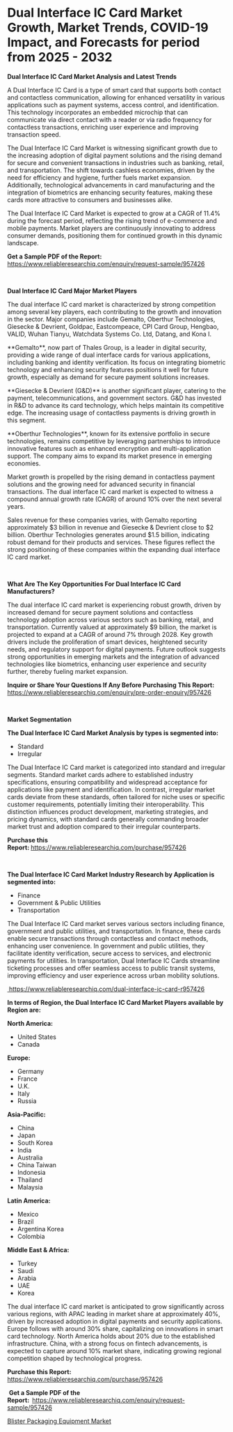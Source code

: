 <p><h1>Dual Interface IC Card Market Growth, Market Trends, COVID-19 Impact, and Forecasts for period from 2025 - 2032</h1></p><p><strong>Dual Interface IC Card Market Analysis and Latest Trends</strong></p>
<p><p>A Dual Interface IC Card is a type of smart card that supports both contact and contactless communication, allowing for enhanced versatility in various applications such as payment systems, access control, and identification. This technology incorporates an embedded microchip that can communicate via direct contact with a reader or via radio frequency for contactless transactions, enriching user experience and improving transaction speed.</p><p>The Dual Interface IC Card Market is witnessing significant growth due to the increasing adoption of digital payment solutions and the rising demand for secure and convenient transactions in industries such as banking, retail, and transportation. The shift towards cashless economies, driven by the need for efficiency and hygiene, further fuels market expansion. Additionally, technological advancements in card manufacturing and the integration of biometrics are enhancing security features, making these cards more attractive to consumers and businesses alike.</p><p>The Dual Interface IC Card Market is expected to grow at a CAGR of 11.4% during the forecast period, reflecting the rising trend of e-commerce and mobile payments. Market players are continuously innovating to address consumer demands, positioning them for continued growth in this dynamic landscape.</p></p>
<p><strong>Get a Sample PDF of the Report:&nbsp;</strong> <a href="https://www.reliableresearchiq.com/enquiry/request-sample/957426?utm_campaign=3180&utm_medium=2&utm_source=Github&utm_content=ia&utm_term=21032025&utm_id=dual-interface-ic-card">https://www.reliableresearchiq.com/enquiry/request-sample/957426</a></p>
<p>&nbsp;</p>
<p><strong>Dual Interface IC Card Major Market Players</strong></p>
<p><p>The dual interface IC card market is characterized by strong competition among several key players, each contributing to the growth and innovation in the sector. Major companies include Gemalto, Oberthur Technologies, Giesecke & Devrient, Goldpac, Eastcompeace, CPI Card Group, Hengbao, VALID, Wuhan Tianyu, Watchdata Systems Co. Ltd, Datang, and Kona I.</p><p>**Gemalto**, now part of Thales Group, is a leader in digital security, providing a wide range of dual interface cards for various applications, including banking and identity verification. Its focus on integrating biometric technology and enhancing security features positions it well for future growth, especially as demand for secure payment solutions increases.</p><p>**Giesecke & Devrient (G&D)** is another significant player, catering to the payment, telecommunications, and government sectors. G&D has invested in R&D to advance its card technology, which helps maintain its competitive edge. The increasing usage of contactless payments is driving growth in this segment.</p><p>**Oberthur Technologies**, known for its extensive portfolio in secure technologies, remains competitive by leveraging partnerships to introduce innovative features such as enhanced encryption and multi-application support. The company aims to expand its market presence in emerging economies.</p><p>Market growth is propelled by the rising demand in contactless payment solutions and the growing need for advanced security in financial transactions. The dual interface IC card market is expected to witness a compound annual growth rate (CAGR) of around 10% over the next several years.</p><p>Sales revenue for these companies varies, with Gemalto reporting approximately $3 billion in revenue and Giesecke & Devrient close to $2 billion. Oberthur Technologies generates around $1.5 billion, indicating robust demand for their products and services. These figures reflect the strong positioning of these companies within the expanding dual interface IC card market.</p></p>
<p>&nbsp;</p>
<p><strong>What Are The Key Opportunities For Dual Interface IC Card Manufacturers?</strong></p>
<p><p>The dual interface IC card market is experiencing robust growth, driven by increased demand for secure payment solutions and contactless technology adoption across various sectors such as banking, retail, and transportation. Currently valued at approximately $9 billion, the market is projected to expand at a CAGR of around 7% through 2028. Key growth drivers include the proliferation of smart devices, heightened security needs, and regulatory support for digital payments. Future outlook suggests strong opportunities in emerging markets and the integration of advanced technologies like biometrics, enhancing user experience and security further, thereby fueling market expansion.</p></p>
<p><strong>Inquire or Share Your Questions If Any Before Purchasing This Report:</strong> <a href="https://www.reliableresearchiq.com/enquiry/pre-order-enquiry/957426?utm_campaign=3180&utm_medium=2&utm_source=Github&utm_content=ia&utm_term=21032025&utm_id=dual-interface-ic-card">https://www.reliableresearchiq.com/enquiry/pre-order-enquiry/957426</a></p>
<p>&nbsp;</p>
<p><strong>Market Segmentation</strong></p>
<p><strong>The Dual Interface IC Card Market Analysis by types is segmented into:</strong></p>
<p><ul><li>Standard</li><li>Irregular</li></ul></p>
<p><p>The Dual Interface IC Card market is categorized into standard and irregular segments. Standard market cards adhere to established industry specifications, ensuring compatibility and widespread acceptance for applications like payment and identification. In contrast, irregular market cards deviate from these standards, often tailored for niche uses or specific customer requirements, potentially limiting their interoperability. This distinction influences product development, marketing strategies, and pricing dynamics, with standard cards generally commanding broader market trust and adoption compared to their irregular counterparts.</p></p>
<p><strong>Purchase this Report:&nbsp;</strong><a href="https://www.reliableresearchiq.com/purchase/957426?utm_campaign=3180&utm_medium=2&utm_source=Github&utm_content=ia&utm_term=21032025&utm_id=dual-interface-ic-card">https://www.reliableresearchiq.com/purchase/957426</a></p>
<p>&nbsp;</p>
<p><strong>The Dual Interface IC Card Market Industry Research by Application is segmented into:</strong></p>
<p><ul><li>Finance</li><li>Government & Public Utilities</li><li>Transportation</li></ul></p>
<p><p>The Dual Interface IC Card market serves various sectors including finance, government and public utilities, and transportation. In finance, these cards enable secure transactions through contactless and contact methods, enhancing user convenience. In government and public utilities, they facilitate identity verification, secure access to services, and electronic payments for utilities. In transportation, Dual Interface IC Cards streamline ticketing processes and offer seamless access to public transit systems, improving efficiency and user experience across urban mobility solutions.</p></p>
<p><a href="https://www.reliableresearchiq.com/dual-interface-ic-card-r957426?utm_campaign=3180&utm_medium=2&utm_source=Github&utm_content=ia&utm_term=21032025&utm_id=dual-interface-ic-card">&nbsp;https://www.reliableresearchiq.com/dual-interface-ic-card-r957426</a></p>
<p><strong>In terms of Region, the Dual Interface IC Card Market Players available by Region are:</strong></p>
<p>
    <p> <strong> North America: </strong>
        <ul>
            <li>United States</li>
            <li>Canada</li>
        </ul>
        </p> 
    <p> <strong> Europe: </strong>
        <ul>
            <li>Germany</li>
            <li>France</li>
            <li>U.K.</li>
            <li>Italy</li>
            <li>Russia</li>
        </ul>
        </p> 
    <p> <strong> Asia-Pacific: </strong>
        <ul>
            <li>China</li>
            <li>Japan</li>
            <li>South Korea</li>
            <li>India</li>
            <li>Australia</li>
            <li>China Taiwan</li>
            <li>Indonesia</li>
            <li>Thailand</li>
            <li>Malaysia</li>
        </ul>
        </p> 
    <p> <strong> Latin America: </strong>
        <ul>
            <li>Mexico</li>
            <li>Brazil</li>
            <li>Argentina Korea</li>
            <li>Colombia</li>
        </ul>
        </p> 
    <p> <strong> Middle East & Africa: </strong>
        <ul>
            <li>Turkey</li>
            <li>Saudi</li>
            <li>Arabia</li>
            <li>UAE</li>
            <li>Korea</li>
        </ul>
    </p>
    </p>
<p><p>The dual interface IC card market is anticipated to grow significantly across various regions, with APAC leading in market share at approximately 40%, driven by increased adoption in digital payments and security applications. Europe follows with around 30% share, capitalizing on innovations in smart card technology. North America holds about 20% due to the established infrastructure. China, with a strong focus on fintech advancements, is expected to capture around 10% market share, indicating growing regional competition shaped by technological progress.</p></p>
<p><strong>Purchase this Report: </strong><a href="https://www.reliableresearchiq.com/purchase/957426?utm_campaign=3180&utm_medium=2&utm_source=Github&utm_content=ia&utm_term=21032025&utm_id=dual-interface-ic-card">https://www.reliableresearchiq.com/purchase/957426</a></p>
<p>&nbsp;<strong>Get a Sample PDF of the Report:&nbsp;&nbsp;</strong><a href="https://www.reliableresearchiq.com/enquiry/request-sample/957426?utm_campaign=3180&utm_medium=2&utm_source=Github&utm_content=ia&utm_term=21032025&utm_id=dual-interface-ic-card">https://www.reliableresearchiq.com/enquiry/request-sample/957426</a></p>
<p><strong></strong></p>
<p><p><a href="https://github.com/djarixneoza/Market-Research-Report-List-1/blob/main/blister-packaging-equipment-market.md?utm_campaign=3180&utm_medium=2&utm_source=Github&utm_content=ia&utm_term=21032025&utm_id=dual-interface-ic-card">Blister Packaging Equipment Market</a></p></p>